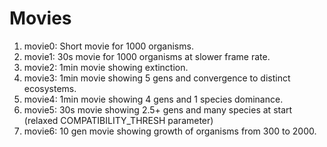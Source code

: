 # Movies

1. movie0: Short movie for 1000 organisms.
2. movie1: 30s movie for 1000 organisms at slower frame rate.
3. movie2: 1min movie showing extinction.
4. movie3: 1min movie showing 5 gens and convergence to distinct ecosystems.
5. movie4: 1min movie showing 4 gens and 1 species dominance.
6. movie5: 30s movie showing 2.5+ gens and many species at start (relaxed COMPATIBILITY_THRESH parameter)
7. movie6: 10 gen movie showing growth of organisms from 300 to 2000.